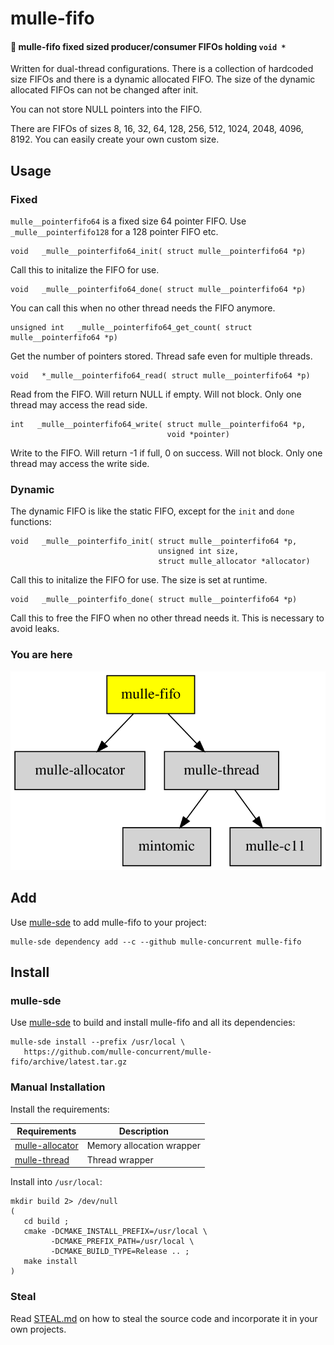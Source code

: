 # mulle-fifo

#### 🐍 mulle-fifo fixed sized producer/consumer FIFOs holding `void *`

Written for dual-thread configurations. There is a collection of hardcoded size
FIFOs and there is a dynamic allocated FIFO.
The size of the dynamic allocated FIFOs can not be changed after init.

You can not store NULL pointers into the FIFO.

There are FIFOs of sizes 8, 16, 32, 64, 128, 256, 512, 1024, 2048, 4096, 8192.
You can easily create your own custom size.


## Usage

### Fixed

`mulle__pointerfifo64` is  a fixed size 64 pointer FIFO.
Use `_mulle__pointerfifo128` for a 128 pointer FIFO etc.

```
void   _mulle__pointerfifo64_init( struct mulle__pointerfifo64 *p)
```

Call this to initalize the FIFO for use.


```
void   _mulle__pointerfifo64_done( struct mulle__pointerfifo64 *p)
```

You can call this when no other thread needs the FIFO anymore.


```
unsigned int   _mulle__pointerfifo64_get_count( struct mulle__pointerfifo64 *p)
```

Get the number of pointers stored. Thread safe even for multiple threads.


```
void   *_mulle__pointerfifo64_read( struct mulle__pointerfifo64 *p)
```

Read from the FIFO. Will return NULL if empty. Will not block.
Only one thread may access the read side.

```
int   _mulle__pointerfifo64_write( struct mulle__pointerfifo64 *p,
                                   void *pointer)
```

Write to the FIFO. Will return -1 if full, 0 on success. Will not block.
Only one thread may access the write side.


### Dynamic

The dynamic FIFO is like the static FIFO, except for the `init` and
`done` functions:

```
void   _mulle__pointerfifo_init( struct mulle__pointerfifo64 *p,
                                 unsigned int size,
                                 struct mulle_allocator *allocator)
```

Call this to initalize the FIFO for use. The size is set at runtime.


```
void   _mulle__pointerfifo_done( struct mulle__pointerfifo64 *p)
```

Call this to free the FIFO when no other thread needs it. This is necessary
to avoid leaks.


### You are here

![Overview](overview.dot.svg)


## Add

Use [mulle-sde](//github.com/mulle-sde) to add mulle-fifo to your project:

``` console
mulle-sde dependency add --c --github mulle-concurrent mulle-fifo
```

## Install

### mulle-sde

Use [mulle-sde](//github.com/mulle-sde) to build and install mulle-fifo
and all its dependencies:

```
mulle-sde install --prefix /usr/local \
   https://github.com/mulle-concurrent/mulle-fifo/archive/latest.tar.gz
```

### Manual Installation


Install the requirements:

Requirements                                               | Description
-----------------------------------------------------------|-----------------------
[mulle-allocator](//github.com/mulle-c/mulle-allocator)    | Memory allocation wrapper
[mulle-thread](//github.com/mulle-concurrent/mulle-thread) | Thread wrapper

Install into `/usr/local`:

```
mkdir build 2> /dev/null
(
   cd build ;
   cmake -DCMAKE_INSTALL_PREFIX=/usr/local \
         -DCMAKE_PREFIX_PATH=/usr/local \
         -DCMAKE_BUILD_TYPE=Release .. ;
   make install
)
```

### Steal

Read [STEAL.md](//github.com/mulle-c11/dox/STEAL.md) on how to steal the
source code and incorporate it in your own projects.
